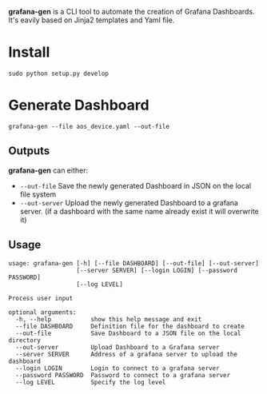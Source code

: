 
**grafana-gen** is a CLI tool to automate the creation of Grafana Dashboards.
It's eavily based on Jinja2 templates and Yaml file.

# Install
```
sudo python setup.py develop
```

# Generate Dashboard

```
grafana-gen --file aos_device.yaml --out-file
```

## Outputs

**grafana-gen** can either:
- `--out-file` Save the newly generated Dashboard in JSON on the local file system
- `--out-server` Upload the newly generated Dashboard to a grafana server. (if a dashboard with the same name already exist it will overwrite it)

## Usage

```
usage: grafana-gen [-h] [--file DASHBOARD] [--out-file] [--out-server]
                   [--server SERVER] [--login LOGIN] [--password PASSWORD]
                   [--log LEVEL]

Process user input

optional arguments:
  -h, --help           show this help message and exit
  --file DASHBOARD     Definition file for the dashboard to create
  --out-file           Save Dashboard to a JSON file on the local directory
  --out-server         Upload Dashboard to a Grafana server
  --server SERVER      Address of a grafana server to upload the dashboard
  --login LOGIN        Login to connect to a grafana server
  --password PASSWORD  Password to connect to a grafana server
  --log LEVEL          Specify the log level
```
